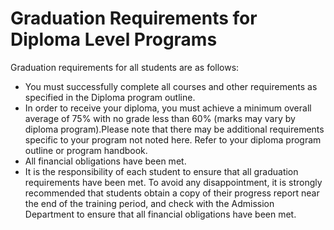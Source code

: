 # Graduation Requirements for Diploma Level Programs

Graduation requirements for all students are as follows:

- You must successfully complete all courses and other requirements as specified in the Diploma program outline.
- In order to receive your diploma, you must achieve a minimum overall average of 75% with no grade less than 60% (marks may vary by diploma program).Please note that there may be additional requirements specific to your program not noted here. Refer to your diploma program outline or program handbook.
- All financial obligations have been met.
- It is the responsibility of each student to ensure that all graduation requirements have been met. To avoid any disappointment, it is strongly recommended that students obtain a copy of their progress report near the end of the training period, and check with the Admission Department to ensure that all financial obligations have been met.